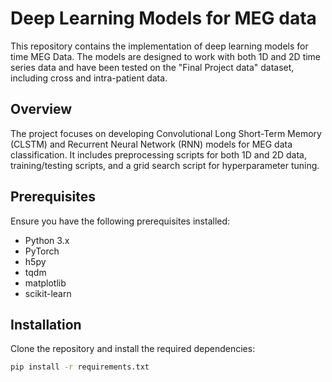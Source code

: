 # Deep Learning Models for MEG data

This repository contains the implementation of deep learning models for time MEG Data. The models are designed to work with both 1D and 2D time series data and have been tested on the "Final Project data" dataset, including cross and intra-patient data.

## Overview

The project focuses on developing Convolutional Long Short-Term Memory (CLSTM) and Recurrent Neural Network (RNN) models for MEG data classification. It includes preprocessing scripts for both 1D and 2D data, training/testing scripts, and a grid search script for hyperparameter tuning.

## Prerequisites

Ensure you have the following prerequisites installed:

- Python 3.x
- PyTorch
- h5py
- tqdm
- matplotlib
- scikit-learn

## Installation

Clone the repository and install the required dependencies:

```bash
pip install -r requirements.txt
